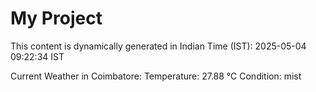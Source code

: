 # My Project

This content is dynamically generated in Indian Time (IST): 2025-05-04 09:22:34 IST


Current Weather in Coimbatore:
Temperature: 27.88 °C
Condition: mist
